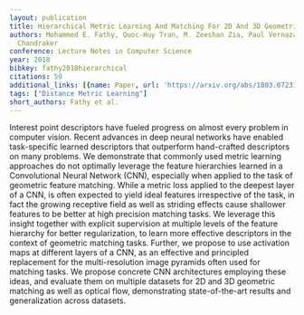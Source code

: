 ```yaml
---
layout: publication
title: Hierarchical Metric Learning And Matching For 2D And 3D Geometric Correspondences
authors: Mohammed E. Fathy, Quoc-Huy Tran, M. Zeeshan Zia, Paul Vernaza, Manmohan
  Chandraker
conference: Lecture Notes in Computer Science
year: 2018
bibkey: fathy2018hierarchical
citations: 59
additional_links: [{name: Paper, url: 'https://arxiv.org/abs/1803.07231'}]
tags: ["Distance Metric Learning"]
short_authors: Fathy et al.
---
```

Interest point descriptors have fueled progress on almost every problem in
computer vision. Recent advances in deep neural networks have enabled
task-specific learned descriptors that outperform hand-crafted descriptors on
many problems. We demonstrate that commonly used metric learning approaches do
not optimally leverage the feature hierarchies learned in a Convolutional
Neural Network (CNN), especially when applied to the task of geometric feature
matching. While a metric loss applied to the deepest layer of a CNN, is often
expected to yield ideal features irrespective of the task, in fact the growing
receptive field as well as striding effects cause shallower features to be
better at high precision matching tasks. We leverage this insight together with
explicit supervision at multiple levels of the feature hierarchy for better
regularization, to learn more effective descriptors in the context of geometric
matching tasks. Further, we propose to use activation maps at different layers
of a CNN, as an effective and principled replacement for the multi-resolution
image pyramids often used for matching tasks. We propose concrete CNN
architectures employing these ideas, and evaluate them on multiple datasets for
2D and 3D geometric matching as well as optical flow, demonstrating
state-of-the-art results and generalization across datasets.